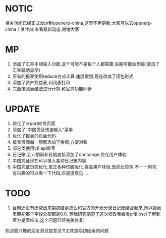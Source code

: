 NOTIC
=======
相关功能已经正式发pr到openerp-china,这里不再更新,大家可以去openerp-china上关注pr,查看最新动态,谢谢大家


MP
=========
1. 添加了汇率手动输入功能,这个可能不是每个人都需要,后期可能会删除(变成了汇率辅助显示)
2. 原有的报表使用reduce方式计算,速度缓慢,现在改成了闭包形式
3. 添加了资产损益表,利润表打印
4. 完全按照表结法进行计算,和官方功能同步

UPDATE
=========
1. 优化了report向导页面
2. 添加了"中国凭证快速输入"菜单
3. 优化了报表的页面代码.
4. 报表页面每一项都添加了余额,方便对账
5. 部分类使用v8 api重写
6. 日记账,会计期间和日期直接添加了onchange,优化用户体验
7. 中国凭证现在可以录入各种日记账内容
8. 中国凭证页面优化,反正各种页面优化,提高用户体验,改的比较多,不一一列举,有兴趣的可以看一下代码,欢迎提意见
.
.
.

TODO
=========
1. 目前还没有研究出来期初结余怎么和官方的开账分录日记账结合起来,所以报表里期初那个字段全部都是0.0, 等我研究清楚了这次修改我会发pr到osc(了解到官方是表结法,这个问题已经完美修复)

欢迎感兴趣的朋友测试提意见!!!尤其是期初结余的问题

